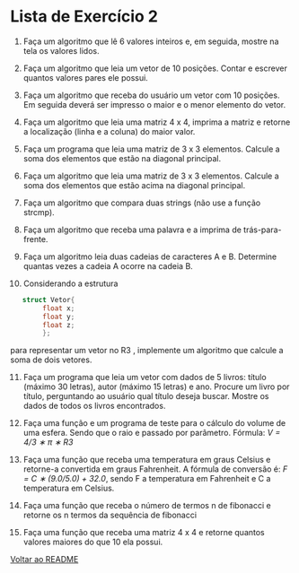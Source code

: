 # **Lista de Exercício 2**

1. Faça um algoritmo que lê 6 valores inteiros e, em seguida, mostre na tela os valores lidos.

2. Faça um algoritmo que leia um vetor de 10 posições. Contar e escrever quantos valores pares ele possui.

3. Faça um algoritmo que receba do usuário um vetor com 10 posições. Em seguida deverá ser impresso o maior e o menor elemento do vetor.

4. Faça um algoritmo que leia uma matriz 4 x 4, imprima a matriz e retorne a localização (linha e a coluna) do maior valor.

5. Faça um programa que leia uma matriz de 3 x 3 elementos. Calcule a soma dos elementos que estão na diagonal principal.

6. Faça um algoritmo que leia uma matriz de 3 x 3 elementos. Calcule a soma dos elementos que estão acima na diagonal principal.

7. Faça um algoritmo que compara duas strings (não use a função strcmp).

8. Faça um algoritmo que receba uma palavra e a imprima de trás-para-frente.

9. Faça um algoritmo leia duas cadeias de caracteres A e B. Determine quantas vezes a cadeia A ocorre na cadeia B.

10. Considerando a estrutura

```C
   struct Vetor{
        float x;
        float y;
        float z; 
        };
```

para representar um vetor no R3 , implemente um algoritmo que calcule a soma de dois vetores.

11. Faça um programa que leia um vetor com dados de 5 livros: título (máximo 30 letras), autor (máximo 15 letras) e ano. Procure um livro por título, perguntando ao usuário qual título deseja buscar. Mostre os dados de todos os livros encontrados.

12. Faça uma função e um programa de teste para o cálculo do volume de uma esfera. Sendo que o raio e passado por parâmetro. Fórmula: _V = 4/3 ∗ π ∗ R3_

13. Faça uma função que receba uma temperatura em graus Celsius e retorne-a convertida em graus Fahrenheit. A fórmula de conversão é: _F = C ∗ (9.0/5.0) + 32.0_, sendo F a temperatura em Fahrenheit e C a temperatura em Celsius.

14. Faça uma função que receba o número de termos ​n de fibonacci e retorne os ​n termos da sequência de fibonacci

15. Faça uma função que receba uma matriz 4 x 4 e retorne quantos valores maiores do que 10 ela possui.

[Voltar ao README](../README.md)